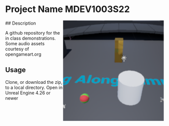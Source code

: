 # Project Name  MDEV1003S22
<img src="Saved/AutoScreenshot.png" width="320"  align="right" />
## Description

A github repository for the in class demonstrations. Some audio assets courtesy of opengameart.org

## Usage
Clone, or download the zip, to a local directory. Open in Unreal Engine 4.26 or newer

